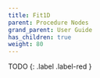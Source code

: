 ```yaml
---
title: Fit1D
parent: Procedure Nodes
grand_parent: User Guide
has_children: true
weight: 80
---
```


TODO
{: .label .label-red }
